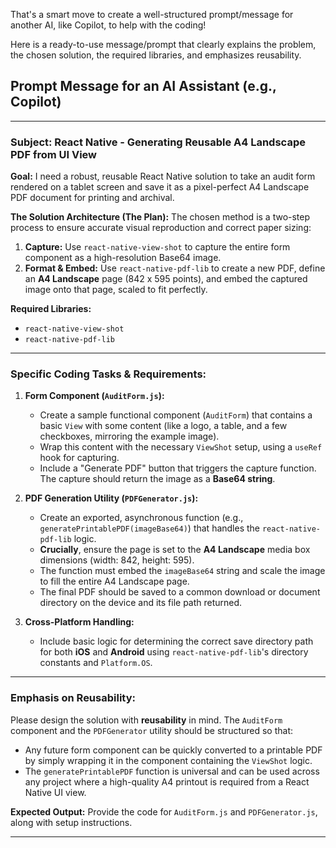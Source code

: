 That's a smart move to create a well-structured prompt/message for another AI, like Copilot, to help with the coding!

Here is a ready-to-use message/prompt that clearly explains the problem, the chosen solution, the required libraries, and emphasizes reusability.

## Prompt Message for an AI Assistant (e.g., Copilot)

---

### **Subject: React Native - Generating Reusable A4 Landscape PDF from UI View**

**Goal:** I need a robust, reusable React Native solution to take an audit form rendered on a tablet screen and save it as a pixel-perfect A4 Landscape PDF document for printing and archival.

**The Solution Architecture (The Plan):**
The chosen method is a two-step process to ensure accurate visual reproduction and correct paper sizing:

1.  **Capture:** Use `react-native-view-shot` to capture the entire form component as a high-resolution Base64 image.
2.  **Format & Embed:** Use `react-native-pdf-lib` to create a new PDF, define an **A4 Landscape** page (842 x 595 points), and embed the captured image onto that page, scaled to fit perfectly.

**Required Libraries:**
* `react-native-view-shot`
* `react-native-pdf-lib`

---

### **Specific Coding Tasks & Requirements:**

1.  **Form Component (`AuditForm.js`):**
    * Create a sample functional component (`AuditForm`) that contains a basic `View` with some content (like a logo, a table, and a few checkboxes, mirroring the example image).
    * Wrap this content with the necessary `ViewShot` setup, using a `useRef` hook for capturing.
    * Include a "Generate PDF" button that triggers the capture function. The capture should return the image as a **Base64 string**.

2.  **PDF Generation Utility (`PDFGenerator.js`):**
    * Create an exported, asynchronous function (e.g., `generatePrintablePDF(imageBase64)`) that handles the `react-native-pdf-lib` logic.
    * **Crucially**, ensure the page is set to the **A4 Landscape** media box dimensions (width: 842, height: 595).
    * The function must embed the `imageBase64` string and scale the image to fill the entire A4 Landscape page.
    * The final PDF should be saved to a common download or document directory on the device and its file path returned.

3.  **Cross-Platform Handling:**
    * Include basic logic for determining the correct save directory path for both **iOS** and **Android** using `react-native-pdf-lib`'s directory constants and `Platform.OS`.

---

### **Emphasis on Reusability:**

Please design the solution with **reusability** in mind. The `AuditForm` component and the `PDFGenerator` utility should be structured so that:

* Any future form component can be quickly converted to a printable PDF by simply wrapping it in the component containing the `ViewShot` logic.
* The `generatePrintablePDF` function is universal and can be used across any project where a high-quality A4 printout is required from a React Native UI view.

**Expected Output:** Provide the code for `AuditForm.js` and `PDFGenerator.js`, along with setup instructions.

---